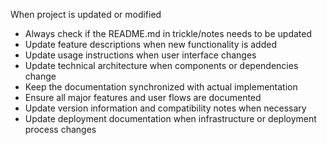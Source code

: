 When project is updated or modified
- Always check if the README.md in trickle/notes needs to be updated
- Update feature descriptions when new functionality is added
- Update usage instructions when user interface changes
- Update technical architecture when components or dependencies change
- Keep the documentation synchronized with actual implementation
- Ensure all major features and user flows are documented
- Update version information and compatibility notes when necessary
- Update deployment documentation when infrastructure or deployment process changes
